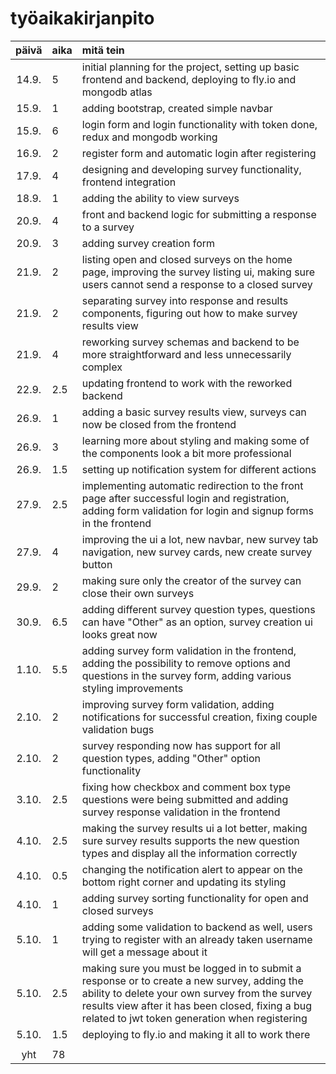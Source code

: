 # työaikakirjanpito

| päivä | aika | mitä tein |
| :----:|:-----| :-----|
| 14.9. | 5    | initial planning for the project, setting up basic frontend and backend, deploying to fly.io and mongodb atlas |
| 15.9. | 1    | adding bootstrap, created simple navbar |
| 15.9. | 6    | login form and login functionality with token done, redux and mongodb working |
| 16.9. | 2    | register form and automatic login after registering |
| 17.9. | 4    | designing and developing survey functionality, frontend integration |
| 18.9. | 1    | adding the ability to view surveys |
| 20.9. | 4    | front and backend logic for submitting a response to a survey |
| 20.9. | 3    | adding survey creation form |
| 21.9. | 2    | listing open and closed surveys on the home page, improving the survey listing ui, making sure users cannot send a response to a closed survey |
| 21.9. | 2    | separating survey into response and results components, figuring out how to make survey results view |
| 21.9. | 4    | reworking survey schemas and backend to be more straightforward and less unnecessarily complex |
| 22.9. | 2.5  | updating frontend to work with the reworked backend |
| 26.9. | 1    | adding a basic survey results view, surveys can now be closed from the frontend |
| 26.9. | 3    | learning more about styling and making some of the components look a bit more professional |
| 26.9. | 1.5  | setting up notification system for different actions |
| 27.9. | 2.5  | implementing automatic redirection to the front page after successful login and registration, adding form validation for login and signup forms in the frontend |
| 27.9. | 4    | improving the ui a lot, new navbar, new survey tab navigation, new survey cards, new create survey button |
| 29.9. | 2    | making sure only the creator of the survey can close their own surveys |
| 30.9. | 6.5  | adding different survey question types, questions can have "Other" as an option, survey creation ui looks great now |
| 1.10. | 5.5  | adding survey form validation in the frontend, adding the possibility to remove options and questions in the survey form, adding various styling improvements |
| 2.10. | 2    | improving survey form validation, adding notifications for successful creation, fixing couple validation bugs |
| 2.10. | 2    | survey responding now has support for all question types, adding "Other" option functionality |
| 3.10. | 2.5  | fixing how checkbox and comment box type questions were being submitted and adding survey response validation in the frontend  |
| 4.10. | 2.5  | making the survey results ui a lot better, making sure survey results supports the new question types and display all the information correctly |
| 4.10. | 0.5  | changing the notification alert to appear on the bottom right corner and updating its styling |
| 4.10. | 1    | adding survey sorting functionality for open and closed surveys |
| 5.10. | 1    | adding some validation to backend as well, users trying to register with an already taken username will get a message about it |
| 5.10. | 2.5  | making sure you must be logged in to submit a response or to create a new survey, adding the ability to delete your own survey from the survey results view after it has been closed, fixing a bug related to jwt token generation when registering |
| 5.10. | 1.5  | deploying to fly.io and making it all to work there |
|       |      | |
| yht   | 78   | |
